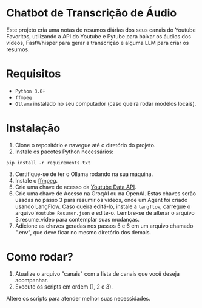 # Chatbot de Transcrição de Áudio

Este projeto cria uma notas de resumos diárias dos seus canais do Youtube Favoritos, utilizando 
a API do Youtube e Pytube para baixar os áudios dos vídeos, FastWhisper para gerar a transcrição
e alguma LLM para criar os resumos.


# Requisitos

- `Python 3.6+`
- `ffmpeg`
- `Ollama` instalado no seu computador (caso queira rodar modelos locais).

# Instalação

1.	Clone o repositório e navegue até o diretório do projeto.
2.	Instale os pacotes Python necessários:

`pip install -r requirements.txt`

3. Certifique-se de ter o Ollama rodando na sua máquina.
4. Instale o [ffmpeg](https://www.ffmpeg.org/).
5. Crie uma chave de acesso da [Youtube Data API](https://console.cloud.google.com/marketplace/product/google/youtube.googleapis.com?q=search&referrer=search&hl=pt-br&project=scidata-299417).
6. Crie uma chave de Acesso na GroqAI ou na OpenAI. Estas chaves serão usadas no passo 3 para resumir os vídeos, onde um Agent foi criado usando LangFlow. Caso queira editá-lo, instale a `langflow`, carregue o arquivo `Youtube Resumer.json` e edite-o. Lembre-se de alterar o arquivo 3.resume_video para contemplar suas mudanças.
7. Adicione as chaves geradas nos passos 5 e 6 em um arquivo chamado ".env", que deve ficar no mesmo diretório dos demais. 



# Como rodar?

1. Atualize o arquivo "canais" com a lista de canais que você deseja acompanhar.
2. Execute os scripts em ordem (1, 2 e 3).

Altere os scripts para atender melhor suas necessidades.